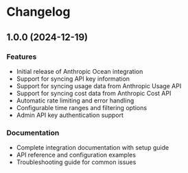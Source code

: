 # Changelog

## 1.0.0 (2024-12-19)

### Features

- Initial release of Anthropic Ocean integration
- Support for syncing API key information
- Support for syncing usage data from Anthropic Usage API  
- Support for syncing cost data from Anthropic Cost API
- Automatic rate limiting and error handling
- Configurable time ranges and filtering options
- Admin API key authentication support

### Documentation

- Complete integration documentation with setup guide
- API reference and configuration examples
- Troubleshooting guide for common issues